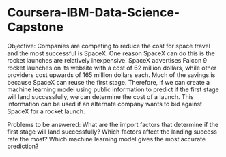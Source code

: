 # Coursera-IBM-Data-Science-Capstone

Objective:
Companies are competing to reduce the cost for space travel and the most successful is SpaceX. One reason SpaceX can do this is the rocket launches are relatively inexpensive. SpaceX advertises Falcon 9 rocket launches on its website with a cost of 62 million dollars, while other providers cost upwards of 165 million dollars each. Much of the savings is because SpaceX can reuse the first stage. 
Therefore, if we can create a machine learning model using public information to predict if the first stage will land successfully, we can determine the cost of a launch. This information can be used if an alternate company wants to bid against SpaceX for a rocket launch.

Problems to be answered:
What are the import factors that determine if the first stage will land successfully?
Which factors affect the landing success rate the most?
Which machine learning model gives the most accurate prediction? 
